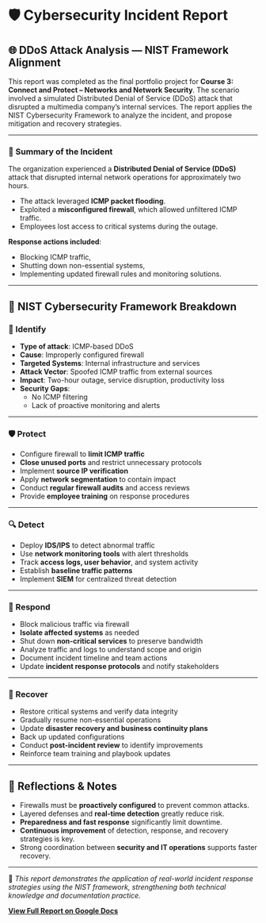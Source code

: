 # 🛡️ Cybersecurity Incident Report  

## 🌐 DDoS Attack Analysis — NIST Framework Alignment

This report was completed as the final portfolio project for **Course 3: Connect and Protect – Networks and Network Security**. The scenario involved a simulated Distributed Denial of Service (DDoS) attack that disrupted a multimedia company’s internal services. The report applies the NIST Cybersecurity Framework to analyze the incident, and propose mitigation and recovery strategies.

---

### 📝 Summary of the Incident

The organization experienced a **Distributed Denial of Service (DDoS)** attack that disrupted internal network operations for approximately two hours.

- The attack leveraged **ICMP packet flooding**.
- Exploited a **misconfigured firewall**, which allowed unfiltered ICMP traffic.
- Employees lost access to critical systems during the outage.

**Response actions included**:

- Blocking ICMP traffic,
- Shutting down non-essential systems,
- Implementing updated firewall rules and monitoring solutions.

---

## 🔎 NIST Cybersecurity Framework Breakdown

### 🧩 Identify

- **Type of attack**: ICMP-based DDoS  
- **Cause**: Improperly configured firewall  
- **Targeted Systems**: Internal infrastructure and services  
- **Attack Vector**: Spoofed ICMP traffic from external sources  
- **Impact**: Two-hour outage, service disruption, productivity loss  
- **Security Gaps**:
  - No ICMP filtering  
  - Lack of proactive monitoring and alerts  

---

### 🛡️ Protect

- Configure firewall to **limit ICMP traffic**  
- **Close unused ports** and restrict unnecessary protocols  
- Implement **source IP verification**  
- Apply **network segmentation** to contain impact  
- Conduct **regular firewall audits** and access reviews  
- Provide **employee training** on response procedures  

---

### 🔍 Detect

- Deploy **IDS/IPS** to detect abnormal traffic  
- Use **network monitoring tools** with alert thresholds  
- Track **access logs, user behavior**, and system activity  
- Establish **baseline traffic patterns**  
- Implement **SIEM** for centralized threat detection  

---

### 🚨 Respond

- Block malicious traffic via firewall  
- **Isolate affected systems** as needed  
- Shut down **non-critical services** to preserve bandwidth  
- Analyze traffic and logs to understand scope and origin  
- Document incident timeline and team actions  
- Update **incident response protocols** and notify stakeholders  

---

### 🔧 Recover

- Restore critical systems and verify data integrity  
- Gradually resume non-essential operations  
- Update **disaster recovery and business continuity plans**  
- Back up updated configurations  
- Conduct **post-incident review** to identify improvements  
- Reinforce team training and playbook updates  

---

## 🧠 Reflections & Notes

- Firewalls must be **proactively configured** to prevent common attacks.  
- Layered defenses and **real-time detection** greatly reduce risk.  
- **Preparedness and fast response** significantly limit downtime.  
- **Continuous improvement** of detection, response, and recovery strategies is key.  
- Strong coordination between **security and IT operations** supports faster recovery.

---

📄 *This report demonstrates the application of real-world incident response strategies using the NIST framework, strengthening both technical knowledge and documentation practice.*

**[View Full Report on Google Docs](https://docs.google.com/document/d/1nxo3iBAMNsniyCoAEQBvQIvvd_1dIdjfdOQrRoPz0io/edit?usp=sharing)**
